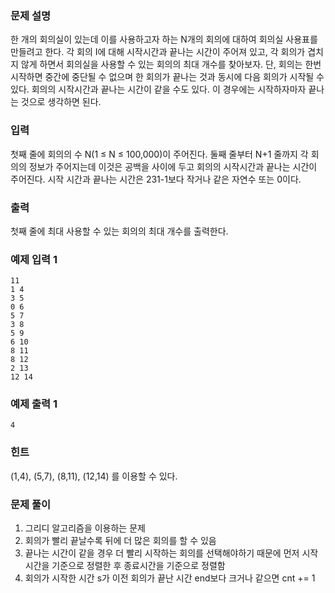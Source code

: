 ### 문제 설명
한 개의 회의실이 있는데 이를 사용하고자 하는 N개의 회의에 대하여 회의실 사용표를 만들려고 한다. 각 회의 I에 대해 시작시간과 끝나는 시간이 주어져 있고, 각 회의가 겹치지 않게 하면서 회의실을 사용할 수 있는 회의의 최대 개수를 찾아보자. 단, 회의는 한번 시작하면 중간에 중단될 수 없으며 한 회의가 끝나는 것과 동시에 다음 회의가 시작될 수 있다. 회의의 시작시간과 끝나는 시간이 같을 수도 있다. 이 경우에는 시작하자마자 끝나는 것으로 생각하면 된다.

### 입력
첫째 줄에 회의의 수 N(1 ≤ N ≤ 100,000)이 주어진다. 둘째 줄부터 N+1 줄까지 각 회의의 정보가 주어지는데 이것은 공백을 사이에 두고 회의의 시작시간과 끝나는 시간이 주어진다. 시작 시간과 끝나는 시간은 231-1보다 작거나 같은 자연수 또는 0이다.

### 출력
첫째 줄에 최대 사용할 수 있는 회의의 최대 개수를 출력한다.

### 예제 입력 1
```
11
1 4
3 5
0 6
5 7
3 8
5 9
6 10
8 11
8 12
2 13
12 14
```

### 예제 출력 1
```
4
```

### 힌트
(1,4), (5,7), (8,11), (12,14) 를 이용할 수 있다.

### 문제 풀이
1. 그리디 알고리즘을 이용하는 문제
2. 회의가 빨리 끝날수록 뒤에 더 많은 회의를 할 수 있음
3. 끝나는 시간이 같을 경우 더 빨리 시작하는 회의를 선택해야하기 때문에
먼저 시작시간을 기준으로 정렬한 후 종료시간을 기준으로 정렬함
4. 회의가 시작한 시간 s가 이전 회의가 끝난 시간 end보다 크거나 같으면 cnt += 1